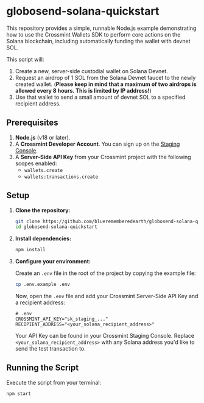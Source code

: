 # globosend-solana-quickstart

This repository provides a simple, runnable Node.js example demonstrating how to use the Crossmint Wallets SDK to perform core actions on the Solana blockchain, including automatically funding the wallet with devnet SOL.

This script will:

1.  Create a new, server-side custodial wallet on Solana Devnet.
2.  Request an airdrop of 1 SOL from the Solana Devnet faucet to the newly created wallet. (**Please keep in mind that a maximum of two airdrops is allowed every 8 hours. This is limited by IP address!**)
3.  Use that wallet to send a small amount of devnet SOL to a specified recipient address.

## Prerequisites

1.  **Node.js** (v18 or later).
2.  A **Crossmint Developer Account**. You can sign up on the [Staging Console](https://staging.crossmint.com/console).
3.  A **Server-Side API Key** from your Crossmint project with the following scopes enabled:
    *   `wallets.create`
    *   `wallets:transactions.create`

## Setup

1.  **Clone the repository:**

    ```bash
    git clone https://github.com/bluerememberedearth/globosend-solana-quickstart.git
    cd globosend-solana-quickstart
    ```

2.  **Install dependencies:**

    ```bash
    npm install
    ```

3.  **Configure your environment:**

    Create an `.env` file in the root of the project by copying the example file:

    ```bash
    cp .env.example .env
    ```

    Now, open the `.env` file and add your Crossmint Server-Side API Key and a recipient address:

    ```env
    # .env
    CROSSMINT_API_KEY="sk_staging_..."
    RECIPIENT_ADDRESS="<your_solana_recipient_address>"
    ```

    Your API Key can be found in your Crossmint Staging Console. Replace `<your_solana_recipient_address>` with any Solana address you'd like to send the test transaction to.

## Running the Script

Execute the script from your terminal:

```bash
npm start

